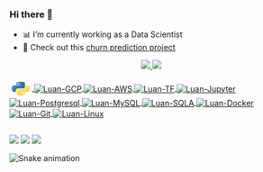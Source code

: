 ### Hi there 👋

- 📊 I’m currently working as a Data Scientist
- 🔭 Check out this [churn prediction project](https://github.com/luanpbrasil/alura-voz)

<div align="center">
  <a href="https://github.com/luanpbrasil">
  <img height="180em" src="https://github-readme-stats-sigma-five.vercel.app/api?username=luanpbrasil&show_icons=true&theme=tokyonight&include_all_commits=true&count_private=true"/>
  <img height="180em" src="https://github-readme-stats-sigma-five.vercel.app/api/top-langs/?username=luanpbrasil&layout=compact&langs_count=7&theme=tokyonight"/>
</div>

<div style="display: inline_block"><br>
  <img align="center" alt="Luan-Python" height="30" width="40" src="https://raw.githubusercontent.com/devicons/devicon/master/icons/python/python-original.svg">
  <img align="center" alt="Luan-GCP" height="30" width="50" src="https://www.vectorlogo.zone/logos/google_cloud/google_cloud-ar21.svg">
  <img align="center" alt="Luan-AWS" height="30" width="40" src="https://www.vectorlogo.zone/logos/amazon_aws/amazon_aws-ar21.svg">
  <img align="center" alt="Luan-TF" height="30" width="40" src="https://cdn.jsdelivr.net/gh/devicons/devicon/icons/tensorflow/tensorflow-original.svg">
  <img align="center" alt="Luan-Jupyter" height="30" width="40" src="https://cdn.jsdelivr.net/gh/devicons/devicon/icons/jupyter/jupyter-original-wordmark.svg">
  <img align="center" alt="Luan-Postgresql" height="30" width="40" src="https://cdn.jsdelivr.net/gh/devicons/devicon/icons/postgresql/postgresql-original.svg">
  <img align="center" alt="Luan-MySQL" height="30" width="40" src="https://www.vectorlogo.zone/logos/mysql/mysql-ar21.svg">
  <img align="center" alt="Luan-SQLA" height="30" width="40" src="https://cdn.jsdelivr.net/gh/devicons/devicon/icons/sqlalchemy/sqlalchemy-original.svg">
  <img align="center" alt="Luan-Docker" height="30" width="40" src="https://cdn.jsdelivr.net/gh/devicons/devicon/icons/docker/docker-original.svg">
  <img align="center" alt="Luan-Git" height="30" width="40" src="https://cdn.jsdelivr.net/gh/devicons/devicon/icons/git/git-original.svg">
  <img align="center" alt="Luan-Linux" height="30" width="40" src="https://cdn.jsdelivr.net/gh/devicons/devicon/icons/linux/linux-original.svg">
</div>
  
  ##
  
<div>
  <a href="https://www.linkedin.com/in/luan-brasil" target="_blank"><img src="https://img.shields.io/badge/-LinkedIn-%230077B5?style=for-the-badge&logo=linkedin&logoColor=white" target="_blank"></a>
  <a href = "mailto:luanbrasil@alu.ufc.br"><img src="https://img.shields.io/badge/Gmail-D14836?style=for-the-badge&logo=gmail&logoColor=white" target="_blank"></a>
  <a href = "mailto:luanbrasil99@hotmail.com"><img src="https://img.shields.io/badge/Microsoft_Outlook-0078D4?style=for-the-badge&logo=microsoft-outlook&logoColor=white" target="_blank"></a>
  
  ![Snake animation](https://github.com/luanpbrasil/luanpbrasil/blob/output/github-contribution-grid-snake.svg)
</div>
  
<!--
**luanpbrasil/luanpbrasil** is a ✨ _special_ ✨ repository because its `README.md` (this file) appears on your GitHub profile.

Here are some ideas to get you started:

- 👯 I’m looking to collaborate on ...
- 🤔 I’m looking for help with ...
- 💬 Ask me about ...
- 📫 How to reach me: ...
- ⚡ Fun fact: ...
-->
